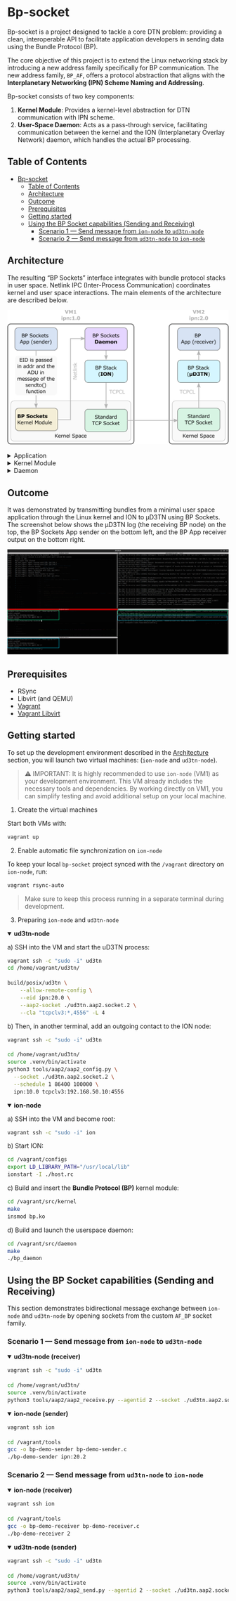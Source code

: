 # Bp-socket

Bp-socket is a project designed to tackle a core DTN problem: providing a clean, interoperable API to facilitate application developers in sending data using the Bundle Protocol (BP).

The core objective of this project is to extend the Linux networking stack by introducing a new address family specifically for BP communication. The new address family, `BP_AF`, offers a protocol abstraction that aligns with the **Interplanetary Networking (IPN) Scheme Naming and Addressing**.

Bp-socket consists of two key components:

1. **Kernel Module**: Provides a kernel-level abstraction for DTN communication with IPN scheme.
2. **User-Space Daemon**: Acts as a pass-through service, facilitating communication between the kernel and the ION (Interplanetary Overlay Network) daemon, which handles the actual BP processing.

## Table of Contents

- [Bp-socket](#bp-socket)
  - [Table of Contents](#table-of-contents)
  - [Architecture](#architecture)
  - [Outcome](#outcome)
  - [Prerequisites](#prerequisites)
  - [Getting started](#getting-started)
  - [Using the BP Socket capabilities (Sending and Receiving)](#using-the-bp-socket-capabilities-sending-and-receiving)
    - [Scenario 1 — Send message from `ion-node` to `ud3tn-node`](#scenario-1--send-message-from-ion-node-to-ud3tn-node)
    - [Scenario 2 — Send message from `ud3tn-node` to `ion-node`](#scenario-2--send-message-from-ud3tn-node-to-ion-node)

## Architecture

The resulting “BP Sockets” interface integrates with bundle protocol stacks in user space. Netlink IPC (Inter-Process Communication) coordinates kernel and user space interactions. The main elements of the architecture are described below.

![Architecture](./docs/img/architecture.png)

<details close>
<summary>Application</summary>
<br>
The user application creates a socket with a newly introduced address family 28, with the datagram (DGRAM) type and protocol number 0. The destination EID is provided via the sockaddr parameter of the sendto() function, and the Application Data Unit (ADU) to be conveyed via BP is provided in the message field.
<br><br>
</details>

<details close>
<summary>Kernel Module</summary>
<br>
A kernel module processes BP Sockets calls. This module uses Netlink to deliver the bundle payload and related metadata to the BP Sockets Daemon. Netlink is a communication protocol between the Linux kernel and userspace processes designed for asynchronous message passing.
<br><br>
</details>

<details close>
<summary>Daemon</summary>
<br>
Upon receiving a message, the BP Sockets Daemon in userspace retrieves the EID and the ADU, creates a bundle with ION, and sends it to the peer. In our case, the destination was running µD3TN on a second virtual machine (VM). This way, we demonstrated interoperability between µD3TN and ION using the BP Sockets interface.  Note that the BP Sockets Daemon is modular and not locked to ION; it could easily be adapted to another Bundle Protocol implementation.
<br><br>
</details>

## Outcome

It was demonstrated by transmitting bundles from a minimal user space application through the Linux kernel and ION to µD3TN using BP Sockets. The screenshot below shows the µD3TN log (the receiving BP node) on the top, the BP Sockets App sender on the bottom left, and the BP App receiver output on the bottom right.

![Screenshot](./docs/img/outcome.png)

## Prerequisites

- RSync
- Libvirt (and QEMU)
- [Vagrant](https://developer.hashicorp.com/vagrant/downloads)
- [Vagrant Libvirt](https://vagrant-libvirt.github.io/vagrant-libvirt/)

## Getting started

To set up the development environment described in the [Architecture](#architecture) section, you will launch two virtual machines: (`ion-node` and `ud3tn-node`).

> ⚠️ IMPORTANT:
> It is highly recommended to use `ion-node` (VM1) as your development environment. This VM already includes the necessary tools and dependencies. By working directly on VM1, you can simplify testing and avoid additional setup on your local machine.

1. Create the virtual machines

Start both VMs with:

```bash
vagrant up
```

2. Enable automatic file synchronization on `ion-node`

To keep your local `bp-socket` project synced with the `/vagrant` directory on `ion-node`, run:
   
```bash
vagrant rsync-auto
```

> Make sure to keep this process running in a separate terminal during development.

3. Preparing `ion-node` and `ud3tn-node`

<details open>
<summary><strong>ud3tn-node</strong></summary>

a) SSH into the VM and start the uD3TN process:

```bash
vagrant ssh -c "sudo -i" ud3tn
cd /home/vagrant/ud3tn/

build/posix/ud3tn \
    --allow-remote-config \
    --eid ipn:20.0 \
    --aap2-socket ./ud3tn.aap2.socket.2 \
    --cla "tcpclv3:*,4556" -L 4
```

b) Then, in another terminal, add an outgoing contact to the ION node:

```bash
vagrant ssh -c "sudo -i" ud3tn

cd /home/vagrant/ud3tn/
source .venv/bin/activate
python3 tools/aap2/aap2_config.py \
  --socket ./ud3tn.aap2.socket.2 \
  --schedule 1 86400 100000 \
  ipn:10.0 tcpclv3:192.168.50.10:4556
```
</details>

<details open>
<summary><strong>ion-node</strong></summary>

a) SSH into the VM and become root:

```bash
vagrant ssh -c "sudo -i" ion
```

b) Start ION:

```bash
cd /vagrant/configs
export LD_LIBRARY_PATH="/usr/local/lib"
ionstart -I ./host.rc
```

c) Build and insert the **Bundle Protocol (BP)** kernel module:

```bash
cd /vagrant/src/kernel
make
insmod bp.ko
```

d) Build and launch the userspace daemon:

```bash
cd /vagrant/src/daemon
make
./bp_daemon
```

</details>

## Using the BP Socket capabilities (Sending and Receiving)

This section demonstrates bidirectional message exchange between `ion-node` and `ud3tn-node` by opening sockets from the custom `AF_BP` socket family.

### Scenario 1 — Send message from `ion-node` to `ud3tn-node`

<details open>
<summary><strong>ud3tn-node (receiver)</strong></summary>

```bash
vagrant ssh -c "sudo -i" ud3tn

cd /home/vagrant/ud3tn/
source .venv/bin/activate
python3 tools/aap2/aap2_receive.py --agentid 2 --socket ./ud3tn.aap2.socket.2
```
</details>

<details open>
<summary><strong>ion-node (sender)</strong></summary>

```bash
vagrant ssh ion

cd /vagrant/tools
gcc -o bp-demo-sender bp-demo-sender.c
./bp-demo-sender ipn:20.2
```
</details>

### Scenario 2 — Send message from `ud3tn-node` to `ion-node`

<details open>
<summary><strong>ion-node (receiver)</strong></summary>

```bash
vagrant ssh ion

cd /vagrant/tools
gcc -o bp-demo-receiver bp-demo-receiver.c
./bp-demo-receiver 2
```
</details>

<details open> 
<summary><strong>ud3tn-node (sender)</strong></summary>
  
```bash
vagrant ssh -c "sudo -i" ud3tn

cd /home/vagrant/ud3tn/
source .venv/bin/activate
python3 tools/aap2/aap2_send.py --agentid 2 --socket ./ud3tn.aap2.socket.2 ipn:10.2 "Hello from ud3tn!" -v
```
</details>

